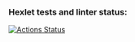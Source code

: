 ### Hexlet tests and linter status:
[![Actions Status](https://github.com/MONDAYMIND/layout-designer-project-lvl1/workflows/hexlet-check/badge.svg)](https://github.com/MONDAYMIND/layout-designer-project-lvl1/actions)